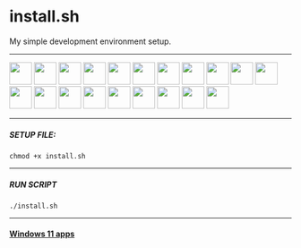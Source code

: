 # install.sh
My simple development environment setup.
___
<p>
  <a href="#"><img src="https://img.icons8.com/fluency/344/spotify.png" width="40px"></a>
  <a href="#"><img src="https://img.icons8.com/cute-clipart/344/discord-new-logo.png" width="40px"></a>
  <a href="#"><img src="https://img.icons8.com/ios-filled/344/php-logo.png" width="40px"></a>
  <a href="#"><img src="http://magenteiro.com/blog/wp-content/uploads/2017/07/Logo-composer-transparent.png" width="40px"></a>
  <a href="#"><img src="https://dashboard.snapcraft.io/site_media/appmedia/2017/11/webide.ico_HA9tBL0.png" width="40px"></a>
  <a href="#"><img src="https://resources.jetbrains.com/storage/products/datagrip/img/meta/datagrip_logo_300x300.png" width="40px"></a>
  <a href="#"><img src="https://assets-global.website-files.com/5e9fbf5674850713e126ee08/5eb310b704b0b6b523020e10_intellij.png" width="40px"></a>
  <a href="#"><img src="https://resources.jetbrains.com/storage/products/webstorm/img/meta/webstorm_logo_300x300.png" width="40px"></a>
  <a href="#"><img src="https://cdn-icons-png.flaticon.com/512/226/226777.png" width="40px"></a>
  <a href="#"><img src="https://upload.wikimedia.org/wikipedia/commons/thumb/e/e3/Android_Studio_Icon_%282014-2019%29.svg/1200px-Android_Studio_Icon_%282014-2019%29.svg.png" width="40px"></a>
  <a href="#"><img src="https://cdn.iconscout.com/icon/free/png-256/node-js-1174925.png" width="40px"></a>
  <a href="#"><img src="https://pbs.twimg.com/profile_images/778422085639032832/44mC-kJ3_400x400.jpg" width="40px"></a>
  <a href="#"><img src="https://cdn.icon-icons.com/icons2/2107/PNG/512/file_type_npm_icon_130297.png" width="40px"></a>
  <a href="#"><img src="https://voyager.postman.com/logo/postman-logo-icon-orange.svg" width="40px"></a>
  <a href="#"><img src="https://obsproject.com/assets/images/new_icon_small-r.png" width="40px"></a>
  <a href="#"><img src="https://upload.wikimedia.org/wikipedia/commons/thumb/7/78/Dropbox_Icon.svg/1101px-Dropbox_Icon.svg.png" width="40px"></a>
  <a href="#"><img src="https://res.cloudinary.com/startup-grind/image/upload/c_fill,dpr_2.0,f_auto,g_center,h_1080,q_100,w_1080/v1/gcs/platform-data-goog/events/flutter_0G48Si8.png" width="40px"></a>
    <a href="#"><img src="https://res.cloudinary.com/canonical/image/fetch/f_auto,q_auto,fl_sanitize,w_60,h_60/https://dashboard.snapcraft.io/site_media/appmedia/2019/03/icon_E5fiGLe.png" width="40px"></a>
      <a href="#"><img src="https://res.cloudinary.com/canonical/image/fetch/f_auto,q_auto,fl_sanitize,w_60,h_60/https://dashboard.snapcraft.io/site_media/appmedia/2022/08/notion-icon_JkA1VQl.png" width="40px"></a>
            <a href="#"><img src="https://res.cloudinary.com/canonical/image/fetch/f_auto,q_auto,fl_sanitize,w_60,h_60/https://dashboard.snapcraft.io/site_media/appmedia/2020/07/overleaf_copy.png" width="40px"></a>
</p>


___
##### SETUP FILE:
```console
chmod +x install.sh
```
___
##### RUN SCRIPT
```console
./install.sh
```
___
#### <a href="https://github.com/williamtrindade/install.sh/blob/main/windows11.md"> Windows 11 apps </a>  
